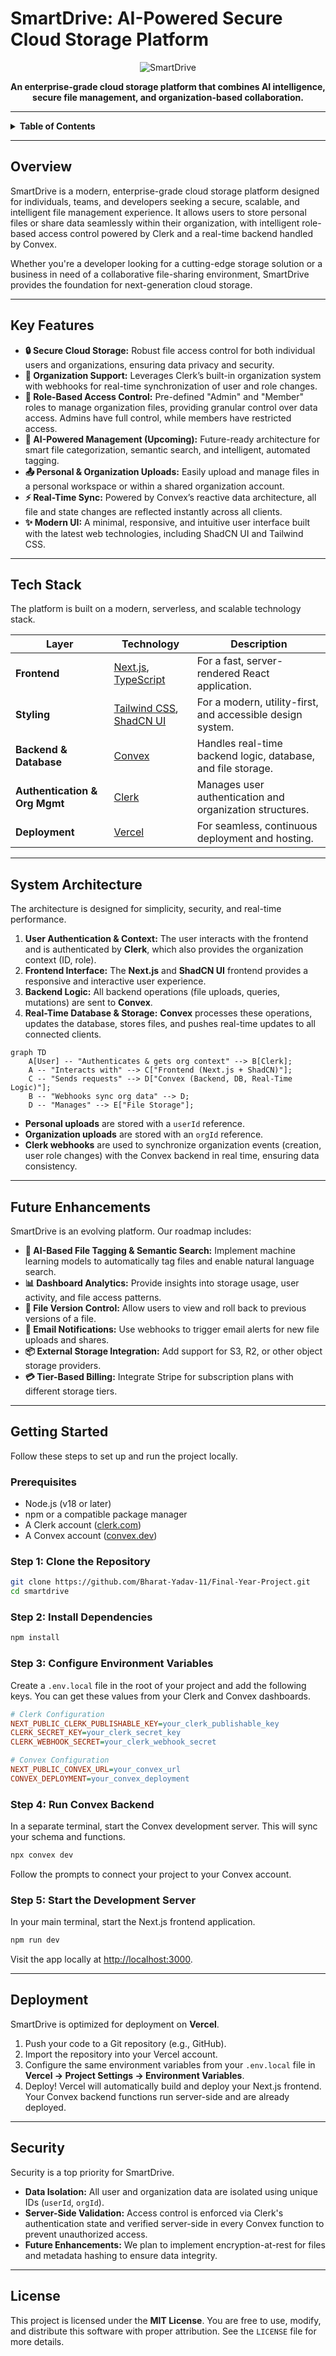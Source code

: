 # SmartDrive: AI-Powered Secure Cloud Storage Platform

<p align="center">
  <img src="https://raw.githubusercontent.com/Bharat-Yadav-11/Final-Year-Project/main/public/logo.png" alt="SmartDrive">
</p>

<p align="center">
  <strong>An enterprise-grade cloud storage platform that combines AI intelligence, secure file management, and organization-based collaboration.</strong>
</p>

---

<details>
  <summary><strong>Table of Contents</strong></summary>
  <br>
  <ul>
    <li><a href="#overview">Overview</a></li>
    <li><a href="#key-features">Key Features</a></li>
    <li><a href="#tech-stack">Tech Stack</a></li>
    <li><a href="#system-architecture">System Architecture</a></li>
    <li><a href="#future-enhancements">Roadmap</a></li>
    <li><a href="#getting-started">Getting Started</a></li>
    <li><a href="#deployment">Deployment</a></li>
    <li><a href="#security">Security</a></li>
    <li><a href="#license">License</a></li>
  </ul>
</details>

---

## Overview

SmartDrive is a modern, enterprise-grade cloud storage platform designed for individuals, teams, and developers seeking a secure, scalable, and intelligent file management experience. It allows users to store personal files or share data seamlessly within their organization, with intelligent role-based access control powered by Clerk and a real-time backend handled by Convex.

Whether you're a developer looking for a cutting-edge storage solution or a business in need of a collaborative file-sharing environment, SmartDrive provides the foundation for next-generation cloud storage.

---

## Key Features

- **🔒 Secure Cloud Storage:** Robust file access control for both individual users and organizations, ensuring data privacy and security.
- **🏢 Organization Support:** Leverages Clerk’s built-in organization system with webhooks for real-time synchronization of user and role changes.
- **🔐 Role-Based Access Control:** Pre-defined "Admin" and "Member" roles to manage organization files, providing granular control over data access. Admins have full control, while members have restricted access.
- **🤖 AI-Powered Management (Upcoming):** Future-ready architecture for smart file categorization, semantic search, and intelligent, automated tagging.
- **📤 Personal & Organization Uploads:** Easily upload and manage files in a personal workspace or within a shared organization account.
- **⚡ Real-Time Sync:** Powered by Convex’s reactive data architecture, all file and state changes are reflected instantly across all clients.
- **✨ Modern UI:** A minimal, responsive, and intuitive user interface built with the latest web technologies, including ShadCN UI and Tailwind CSS.

---

## Tech Stack

The platform is built on a modern, serverless, and scalable technology stack.

| Layer                            | Technology                                        | Description                                                 |
| -------------------------------- | ------------------------------------------------- | ----------------------------------------------------------- |
| **Frontend**                     | [Next.js](https://nextjs.org/), [TypeScript](https://www.typescriptlang.org/) | For a fast, server-rendered React application.              |
| **Styling**                      | [Tailwind CSS](https://tailwindcss.com/), [ShadCN UI](https://ui.shadcn.com/) | For a modern, utility-first, and accessible design system. |
| **Backend & Database**           | [Convex](https://www.convex.dev/)                 | Handles real-time backend logic, database, and file storage. |
| **Authentication & Org Mgmt** | [Clerk](https://clerk.com/)                       | Manages user authentication and organization structures.      |
| **Deployment**                   | [Vercel](https://vercel.com/)                     | For seamless, continuous deployment and hosting.            |

---

## System Architecture

The architecture is designed for simplicity, security, and real-time performance.

1.  **User Authentication & Context:** The user interacts with the frontend and is authenticated by **Clerk**, which also provides the organization context (ID, role).
2.  **Frontend Interface:** The **Next.js** and **ShadCN UI** frontend provides a responsive and interactive user experience.
3.  **Backend Logic:** All backend operations (file uploads, queries, mutations) are sent to **Convex**.
4.  **Real-Time Database & Storage:** **Convex** processes these operations, updates the database, stores files, and pushes real-time updates to all connected clients.

```mermaid
graph TD
    A[User] -- "Authenticates & gets org context" --> B[Clerk];
    A -- "Interacts with" --> C["Frontend (Next.js + ShadCN)"];
    C -- "Sends requests" --> D["Convex (Backend, DB, Real-Time Logic)"];
    B -- "Webhooks sync org data" --> D;
    D -- "Manages" --> E["File Storage"];
```

- **Personal uploads** are stored with a `userId` reference.
- **Organization uploads** are stored with an `orgId` reference.
- **Clerk webhooks** are used to synchronize organization events (creation, user role changes) with the Convex backend in real time, ensuring data consistency.

---

## Future Enhancements

SmartDrive is an evolving platform. Our roadmap includes:

- **🧠 AI-Based File Tagging & Semantic Search:** Implement machine learning models to automatically tag files and enable natural language search.
- **📊 Dashboard Analytics:** Provide insights into storage usage, user activity, and file access patterns.
- **🔄 File Version Control:** Allow users to view and roll back to previous versions of a file.
- **📧 Email Notifications:** Use webhooks to trigger email alerts for new file uploads and shares.
- **📦 External Storage Integration:** Add support for S3, R2, or other object storage providers.
- **💳 Tier-Based Billing:** Integrate Stripe for subscription plans with different storage tiers.

---

## Getting Started

Follow these steps to set up and run the project locally.

### Prerequisites

- Node.js (v18 or later)
- npm or a compatible package manager
- A Clerk account ([clerk.com](https://clerk.com/))
- A Convex account ([convex.dev](https://www.convex.dev/))

### Step 1: Clone the Repository

```bash
git clone https://github.com/Bharat-Yadav-11/Final-Year-Project.git
cd smartdrive
```

### Step 2: Install Dependencies

```bash
npm install
```

### Step 3: Configure Environment Variables

Create a `.env.local` file in the root of your project and add the following keys. You can get these values from your Clerk and Convex dashboards.

```ini
# Clerk Configuration
NEXT_PUBLIC_CLERK_PUBLISHABLE_KEY=your_clerk_publishable_key
CLERK_SECRET_KEY=your_clerk_secret_key
CLERK_WEBHOOK_SECRET=your_clerk_webhook_secret

# Convex Configuration
NEXT_PUBLIC_CONVEX_URL=your_convex_url
CONVEX_DEPLOYMENT=your_convex_deployment
```

### Step 4: Run Convex Backend

In a separate terminal, start the Convex development server. This will sync your schema and functions.

```bash
npx convex dev
```

Follow the prompts to connect your project to your Convex account.

### Step 5: Start the Development Server

In your main terminal, start the Next.js frontend application.

```bash
npm run dev
```

Visit the app locally at [http://localhost:3000](http://localhost:3000).

---

## Deployment

SmartDrive is optimized for deployment on **Vercel**.

1.  Push your code to a Git repository (e.g., GitHub).
2.  Import the repository into your Vercel account.
3.  Configure the same environment variables from your `.env.local` file in **Vercel → Project Settings → Environment Variables**.
4.  Deploy! Vercel will automatically build and deploy your Next.js frontend. Your Convex backend functions run server-side and are already deployed.

---

## Security

Security is a top priority for SmartDrive.

- **Data Isolation:** All user and organization data are isolated using unique IDs (`userId`, `orgId`).
- **Server-Side Validation:** Access control is enforced via Clerk's authentication state and verified server-side in every Convex function to prevent unauthorized access.
- **Future Enhancements:** We plan to implement encryption-at-rest for files and metadata hashing to ensure data integrity.

---

## License

This project is licensed under the **MIT License**. You are free to use, modify, and distribute this software with proper attribution. See the `LICENSE` file for more details.
